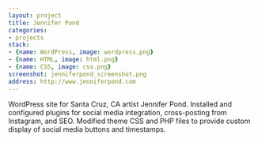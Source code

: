 ```yaml
---
layout: project
title: Jennifer Pond
categories:
- projects
stack:
- {name: WordPress, image: wordpress.png}
- {name: HTML, image: html.png}
- {name: CSS, image: css.png}
screenshot: jenniferpond_screenshot.png
address: http://www.jenniferpond.com
---
```


WordPress site for Santa Cruz, CA artist Jennifer Pond. Installed and configured plugins for social media integration, cross-posting from Instagram, and SEO. Modified theme CSS and PHP files to provide custom display of social media buttons and timestamps.